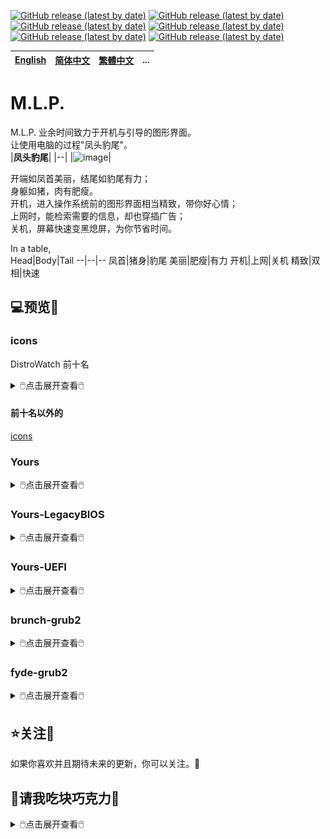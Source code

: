 [![GitHub release (latest by date)](https://img.shields.io/github/v/release/M-L-P/icons?label=icons)](https://github.com/M-L-P/icons)
[![GitHub release (latest by date)](https://img.shields.io/github/v/release/M-L-P/Yours?label=Yours)](https://github.com/M-L-P/Yours)
[![GitHub release (latest by date)](https://img.shields.io/github/v/release/M-L-P/Yours-LegacyBIOS?label=Yours-LegacyBIOS)](https://github.com/M-L-P/Yours-LegacyBIOS)
[![GitHub release (latest by date)](https://img.shields.io/github/v/release/M-L-P/Yours-UEFI?label=Yours-UEFI)](https://github.com/M-L-P/Yours-UEFI)
[![GitHub release (latest by date)](https://img.shields.io/github/v/release/M-L-P/brunch-grub2?label=brunch-grub2)](https://github.com/M-L-P/brunch-grub2)
[![GitHub release (latest by date)](https://img.shields.io/github/v/release/M-L-P/fyde-grub2?label=fyde-grub2)](https://github.com/M-L-P/fyde-grub2)

[English](https://github.com/M-L-P/.github/blob/main/profile/README.md)|[简体中文](https://github.com/M-L-P/.github/blob/main/profile/自述文件.md)|[繁體中文](https://github.com/M-L-P/.github/blob/main/profile/繁體中文.md)|...
--|--|--|--

# M.L.P.
M.L.P. 业余时间致力于开机与引导的图形界面。<br/>
让使用电脑的过程"凤头豹尾"。<br/>
|__凤头豹尾__|
|--|
|![image](https://github.com/M-L-P/.github/assets/69227436/cc4bca32-97e5-4a4c-8d08-991112749a1d)|

开端如凤首美丽，结尾如豹尾有力；<br/>
身躯如猪，肉有肥瘦。<br/>
开机，进入操作系统前的图形界面相当精致，带你好心情；<br/>
上网时，能检索需要的信息，却也穿插广告；<br/>
关机，屏幕快速变黑熄屏，为你节省时间。<br/>

In a table,<br/>
Head|Body|Tail
--|--|--
凤首|猪身|豹尾
美丽|肥瘦|有力
开机|上网|关机
精致|双相|快速

## 💻️预览👀
### icons
DistroWatch 前十名
<details>
<summary>🖱️点击展开查看🖱️</summary>

排名|发行版|图标
--|--|--
1|MX Linux|<img src="https://raw.githubusercontent.com/M-L-P/Yours/main/Settings/icon/showing/os_MX.png" width="100px">
2|EndeavourOS|<img src="https://raw.githubusercontent.com/M-L-P/Yours/main/Settings/icon/showing/os_EndeavourOS.png" width="100px">
3|Mint|<img src="https://raw.githubusercontent.com/M-L-P/Yours/main/Settings/icon/showing/os_mint.png" width="100px">
4|Manjaro|<img src="https://raw.githubusercontent.com/M-L-P/Yours/main/Settings/icon/showing/os_manjaro.png" width="100px">
5|Fedora|<img src="https://raw.githubusercontent.com/M-L-P/Yours/main/Settings/icon/showing/os_fedora.png" width="100px">
6|Pop!_OS|<img src="https://raw.githubusercontent.com/M-L-P/Yours/main/Settings/icon/showing/os_pop!.png" width="100px">
7|Ubuntu|<img src="https://raw.githubusercontent.com/M-L-P/Yours/main/Settings/icon/showing/os_ubuntu.png" width="100px">
8|Debian|<img src="https://raw.githubusercontent.com/M-L-P/Yours/main/Settings/icon/showing/os_debian.png" width="100px">
9|Lite|<img src="https://raw.githubusercontent.com/M-L-P/Yours/main/Settings/icon/showing/os_lite.png" width="100px">
X|openSUSE|<img src="https://raw.githubusercontent.com/M-L-P/Yours/main/Settings/icon/showing/os_opensuse.png" width="100px">
</details>

#### 前十名以外的
[icons](https://github.com/M-L-P/icons)

### Yours
<details>
<summary>🖱️点击展开查看🖱️</summary>
<img src="https://raw.githubusercontent.com/M-L-P/Yours/main/README/B.big.png">
<img src="https://raw.githubusercontent.com/M-L-P/Yours/main/README/B.small.png">
<img src="https://raw.githubusercontent.com/M-L-P/Yours/main/README/M.big.png">
<img src="https://raw.githubusercontent.com/M-L-P/Yours/main/README/M.small.png">
<img src="https://raw.githubusercontent.com/M-L-P/Yours/main/README/1080p.B.big.png">
<img src="https://raw.githubusercontent.com/M-L-P/Yours/main/README/1080p.B.small.png">
<img src="https://raw.githubusercontent.com/M-L-P/Yours/main/README/1080p.M.big.png">
<img src="https://raw.githubusercontent.com/M-L-P/Yours/main/README/1080p.M.small.png">
</details>

### Yours-LegacyBIOS
<details>
<summary>🖱️点击展开查看🖱️</summary>
<img src="https://raw.githubusercontent.com/M-L-P/Yours-LegacyBIOS/main/README/about.duet.png">
</details>

### Yours-UEFI
<details>
<summary>🖱️点击展开查看🖱️</summary>
<img src="https://raw.githubusercontent.com/M-L-P/Yours-UEFI/main/README/about.real.png">
</details>

### brunch-grub2
<details>
<summary>🖱️点击展开查看🖱️</summary>
<img src="https://user-images.githubusercontent.com/69227436/237990897-ca96e382-f51a-4b53-bd83-b75cdfa363c8.png">
</details>

### fyde-grub2
<details>
<summary>🖱️点击展开查看🖱️</summary>
<img src="https://user-images.githubusercontent.com/69227436/238185104-c114e5bf-433c-4c11-8147-9630bb3cf5d6.png">
</details>

<!--

**Here are some ideas to get you started:**

🙋‍♀️ A short introduction - what is your organization all about?
🌈 Contribution guidelines - how can the community get involved?
👩‍💻 Useful resources - where can the community find your docs? Is there anything else the community should know?
🍿 Fun facts - what does your team eat for breakfast?
🧙 Remember, you can do mighty things with the power of [Markdown](https://docs.github.com/github/writing-on-github/getting-started-with-writing-and-formatting-on-github/basic-writing-and-formatting-syntax)
-->
## ⭐关注🌟
如果你喜欢并且期待未来的更新，你可以关注。💫

## 🧁请我吃块巧克力🍫
<details>
<summary>🖱️点击展开查看🖱️</summary>
我没有父亲；没人给我过生日；没人为我买蛋糕🎂。<br/>
如果你愿意，请我吃块巧克力🍫。<br/>
我需要巧克力🍫帮助我释放内啡肽与多巴胺来缓解痛苦。<br/>
我将会非常感谢您，仙女姐姐🧚‍ 或 玉树豪侠🦸‍♂️。<br/>
<img src="https://github.com/M-L-P/Yours/assets/69227436/f094f056-9420-4dd5-beec-4ccecff20a1e" width="300px"><br/>
<img src="https://github.com/M-L-P/Yours/assets/69227436/8608e193-3c4d-4926-8171-7944e881d95f" width="300px">

[🧚仙女豪侠🦸‍♂️ 名单](https://github.com/M-L-P/.github/blob/main/list/README.md)
</details>